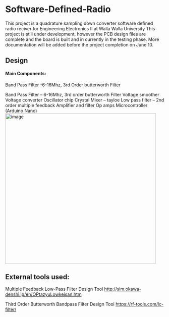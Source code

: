 # Software-Defined-Radio
This project is a quadrature sampling down converter software defined radio reciver for Engineering Electronics II at Walla Walla University
This project is still under development, however the PCB design files are complete and the board is built and in currently in the testing phase.
More documentation will be added before the project completion on June 10.

## Design 

#### Main Components:
Band Pass Filter -6-16Mhz, 3rd Order butterworth Filter

Band Pass Filter – 6-16Mhz, 3rd order butterworth Filter
Voltage smoother
Voltage converter
Oscillator chip
Crystal
Mixer – tayloe
Low pass filter – 2nd order multiple feedback Amplifier and filter
Op amps
Microcontroller  (Arduino Nano)
<img width="477" alt="image" src="https://user-images.githubusercontent.com/82369669/121575038-c3818c00-c9db-11eb-89b3-676594ae7e60.png">


## External tools used:

Multiple Feedback Low-Pass Filter Design Tool
http://sim.okawa-denshi.jp/en/OPtazyuLowkeisan.htm

Third Order Butterworth Bandpass Filter Design Tool
https://rf-tools.com/lc-filter/
